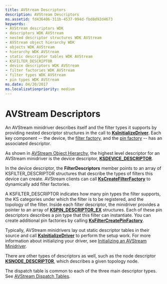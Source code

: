 ```yaml
---
title: AVStream Descriptors
description: AVStream Descriptors
ms.assetid: fd436406-311b-4537-994d-fbd8d92d4673
keywords:
- AVStream descriptors WDK
- descriptors WDK AVStream
- nested descriptor structures WDK AVStream
- AVStream object hierarchy WDK
- objects WDK AVStream
- hierarchy WDK AVStream
- static descriptor tables WDK AVStream
- KSFILTER_DESCRIPTOR
- device descriptors WDK AVStream
- filter factories WDK AVStream
- filter types WDK AVStream
- pin types WDK AVStream
ms.date: 04/20/2017
ms.localizationpriority: medium
---
```


# AVStream Descriptors





An AVStream minidriver describes itself and the filter types it supports by providing nested descriptor structures in the call to [**KsInitializeDriver**](https://docs.microsoft.com/windows-hardware/drivers/ddi/content/ks/nf-ks-ksinitializedriver). Each key component -- the device, the [filter factory](https://docs.microsoft.com/windows-hardware/drivers/audio/filter-factories), and the [pin factory](https://docs.microsoft.com/windows-hardware/drivers/audio/pin-factories) -- has an associated descriptor.

As shown in [AVStream Object Hierarchy](avstream-object-hierarchy.md), the highest level descriptor for an AVStream minidriver is the device descriptor, [**KSDEVICE\_DESCRIPTOR**](https://docs.microsoft.com/windows-hardware/drivers/ddi/content/ks/ns-ks-_ksdevice_descriptor).

In the device descriptor, the **FilterDescriptors** member points to an array of KSFILTER\_DESCRIPTOR structures that describe the types of filters this device can create. AVStream clients can call [**KsCreateFilterFactory**](https://docs.microsoft.com/windows-hardware/drivers/ddi/content/ks/nf-ks-kscreatefilterfactory) to dynamically add filter factories.

A KSFILTER\_DESCRIPTOR indicates how many pin types the filter supports, the KS categories under which the filter is to be registered, and the topology of the filter. Inside each filter descriptor, the minidriver provides a pointer to an array of [**KSPIN\_DESCRIPTOR\_EX**](https://docs.microsoft.com/windows-hardware/drivers/ddi/content/ks/ns-ks-_kspin_descriptor_ex) structures. Each of these pin descriptors describes a pin type that this filter can instantiate. You can create additional pin factories by calling [**KsFilterCreatePinFactory**](https://docs.microsoft.com/windows-hardware/drivers/ddi/content/ks/nf-ks-ksfiltercreatepinfactory).

Typically, AVStream minidrivers lay out static descriptor tables in their source and call [**KsInitializeDriver**](https://docs.microsoft.com/windows-hardware/drivers/ddi/content/ks/nf-ks-ksinitializedriver) to perform the setup work. For more information about initializing your driver, see [Initializing an AVStream Minidriver](initializing-an-avstream-minidriver.md).

There are other types of descriptors as well, such as the node descriptor [**KSNODE\_DESCRIPTOR**](https://docs.microsoft.com/windows-hardware/drivers/ddi/content/ks/ns-ks-_ksnode_descriptor), which describes a given topology node.

The dispatch table is common to each of the three main descriptor types. See [AVStream Dispatch Tables](avstream-dispatch-tables.md).

 

 




